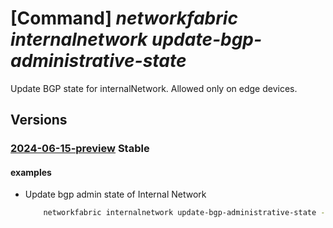# [Command] _networkfabric internalnetwork update-bgp-administrative-state_

Update BGP state for internalNetwork. Allowed only on edge devices.

## Versions

### [2024-06-15-preview](/Resources/mgmt-plane/L3N1YnNjcmlwdGlvbnMve30vcmVzb3VyY2Vncm91cHMve30vcHJvdmlkZXJzL21pY3Jvc29mdC5tYW5hZ2VkbmV0d29ya2ZhYnJpYy9sM2lzb2xhdGlvbmRvbWFpbnMve30vaW50ZXJuYWxuZXR3b3Jrcy97fS91cGRhdGViZ3BhZG1pbmlzdHJhdGl2ZXN0YXRl/2024-06-15-preview.xml) **Stable**

<!-- mgmt-plane /subscriptions/{}/resourcegroups/{}/providers/microsoft.managednetworkfabric/l3isolationdomains/{}/internalnetworks/{}/updatebgpadministrativestate 2024-06-15-preview -->

#### examples

- Update bgp admin state of Internal Network
    ```bash
        networkfabric internalnetwork update-bgp-administrative-state --resource-group example-rg --l3-isolation-domain-name example-l3isd --internal-network-name example-internalnetwork --neighbor-address 10.10.10.10 --administrative-state Enable
    ```
